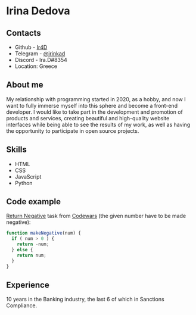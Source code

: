 # Irina Dedova

## Contacts
* Github - [Ir4D](https://github.com/Ir4D)
* Telegram - [@irinkad](https://t.me/irinkad)
* Discord - Ira.D#8354
* Location: Greece


## About me
My relationship with programming started in 2020, as a hobby, and now I want to fully immerse myself into this sphere and become a front-end developer.
I would like to take part in the development and promotion of products and services, creating beautiful and high-quality website interfaces while being able to see the results of my work, as well as having the opportunity to participate in open source projects.


## Skills
* HTML
* CSS
* JavaScript
* Python


## Code example
[Return Negative](https://www.codewars.com/kata/55685cd7ad70877c23000102) task from [Codewars](https://www.codewars.com) (the given number have to be made negative):

```JavaScript
function makeNegative(num) {
  if ( num > 0 ) {
    return -num;
  } else {
    return num;
  }
}
```


## Experience
10 years in the Banking industry, the last 6 of which in Sanctions Compliance.


